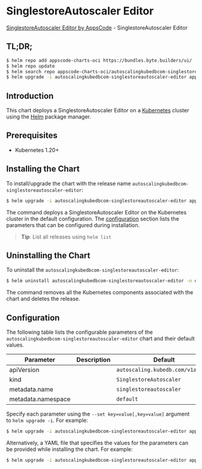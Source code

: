 # SinglestoreAutoscaler Editor

[SinglestoreAutoscaler Editor by AppsCode](https://appscode.com) - SinglestoreAutoscaler Editor

## TL;DR;

```bash
$ helm repo add appscode-charts-oci https://bundles.byte.builders/ui/
$ helm repo update
$ helm search repo appscode-charts-oci/autoscalingkubedbcom-singlestoreautoscaler-editor --version=v0.5.0
$ helm upgrade -i autoscalingkubedbcom-singlestoreautoscaler-editor appscode-charts-oci/autoscalingkubedbcom-singlestoreautoscaler-editor -n default --create-namespace --version=v0.5.0
```

## Introduction

This chart deploys a SinglestoreAutoscaler Editor on a [Kubernetes](http://kubernetes.io) cluster using the [Helm](https://helm.sh) package manager.

## Prerequisites

- Kubernetes 1.20+

## Installing the Chart

To install/upgrade the chart with the release name `autoscalingkubedbcom-singlestoreautoscaler-editor`:

```bash
$ helm upgrade -i autoscalingkubedbcom-singlestoreautoscaler-editor appscode-charts-oci/autoscalingkubedbcom-singlestoreautoscaler-editor -n default --create-namespace --version=v0.5.0
```

The command deploys a SinglestoreAutoscaler Editor on the Kubernetes cluster in the default configuration. The [configuration](#configuration) section lists the parameters that can be configured during installation.

> **Tip**: List all releases using `helm list`

## Uninstalling the Chart

To uninstall the `autoscalingkubedbcom-singlestoreautoscaler-editor`:

```bash
$ helm uninstall autoscalingkubedbcom-singlestoreautoscaler-editor -n default
```

The command removes all the Kubernetes components associated with the chart and deletes the release.

## Configuration

The following table lists the configurable parameters of the `autoscalingkubedbcom-singlestoreautoscaler-editor` chart and their default values.

|     Parameter      | Description |                   Default                    |
|--------------------|-------------|----------------------------------------------|
| apiVersion         |             | <code>autoscaling.kubedb.com/v1alpha1</code> |
| kind               |             | <code>SinglestoreAutoscaler</code>           |
| metadata.name      |             | <code>singlestoreautoscaler</code>           |
| metadata.namespace |             | <code>default</code>                         |


Specify each parameter using the `--set key=value[,key=value]` argument to `helm upgrade -i`. For example:

```bash
$ helm upgrade -i autoscalingkubedbcom-singlestoreautoscaler-editor appscode-charts-oci/autoscalingkubedbcom-singlestoreautoscaler-editor -n default --create-namespace --version=v0.5.0 --set apiVersion=autoscaling.kubedb.com/v1alpha1
```

Alternatively, a YAML file that specifies the values for the parameters can be provided while
installing the chart. For example:

```bash
$ helm upgrade -i autoscalingkubedbcom-singlestoreautoscaler-editor appscode-charts-oci/autoscalingkubedbcom-singlestoreautoscaler-editor -n default --create-namespace --version=v0.5.0 --values values.yaml
```

